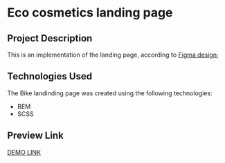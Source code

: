 # Eco cosmetics landing page

## Project Description
This is an implementation of the landing page, according to [Figma design](https://www.figma.com/file/Fz588JKGuPS2Bk21De4KE5/brand_of_eco-cosmetics-(Edit)?node-id=1%3A2);

## Technologies Used
The Bike landinding page was created using the following technologies:
- BEM
- SCSS

## Preview Link
[DEMO LINK]([[https://izzetyusufov.github.io/Eco-Cosmetics-landing/](https://izzetyusufov.github.io/Eco-Cosmetics-landing/)https://izzetyusufov.github.io/Eco-Cosmetics-landing/])

